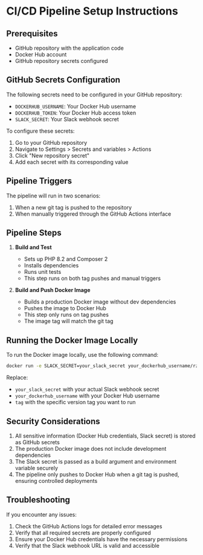 # CI/CD Pipeline Setup Instructions

## Prerequisites
- GitHub repository with the application code
- Docker Hub account
- GitHub repository secrets configured

## GitHub Secrets Configuration
The following secrets need to be configured in your GitHub repository:
- `DOCKERHUB_USERNAME`: Your Docker Hub username
- `DOCKERHUB_TOKEN`: Your Docker Hub access token
- `SLACK_SECRET`: Your Slack webhook secret

To configure these secrets:
1. Go to your GitHub repository
2. Navigate to Settings > Secrets and variables > Actions
3. Click "New repository secret"
4. Add each secret with its corresponding value

## Pipeline Triggers
The pipeline will run in two scenarios:
1. When a new git tag is pushed to the repository
2. When manually triggered through the GitHub Actions interface

## Pipeline Steps
1. **Build and Test**
   - Sets up PHP 8.2 and Composer 2
   - Installs dependencies
   - Runs unit tests
   - This step runs on both tag pushes and manual triggers

2. **Build and Push Docker Image**
   - Builds a production Docker image without dev dependencies
   - Pushes the image to Docker Hub
   - This step only runs on tag pushes
   - The image tag will match the git tag

## Running the Docker Image Locally
To run the Docker image locally, use the following command:

```bash
docker run -e SLACK_SECRET=your_slack_secret your_dockerhub_username/rz-slack-me:tag
```

Replace:
- `your_slack_secret` with your actual Slack webhook secret
- `your_dockerhub_username` with your Docker Hub username
- `tag` with the specific version tag you want to run

## Security Considerations
1. All sensitive information (Docker Hub credentials, Slack secret) is stored as GitHub secrets
2. The production Docker image does not include development dependencies
3. The Slack secret is passed as a build argument and environment variable securely
4. The pipeline only pushes to Docker Hub when a git tag is pushed, ensuring controlled deployments

## Troubleshooting
If you encounter any issues:
1. Check the GitHub Actions logs for detailed error messages
2. Verify that all required secrets are properly configured
3. Ensure your Docker Hub credentials have the necessary permissions
4. Verify that the Slack webhook URL is valid and accessible 